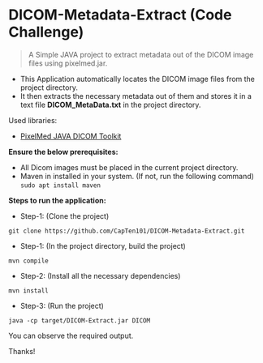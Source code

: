 # DICOM-Metadata-Extract (Code Challenge)
> A Simple JAVA project to extract metadata out of the DICOM image files using pixelmed.jar. 

* This Application automatically locates the DICOM image files from the project directory.
* It then extracts the necessary metadata out of them and stores it in a text file **DICOM_MetaData.txt** in the project directory.

Used libraries:
* [PixelMed JAVA DICOM Toolkit](http://www.pixelmed.com/dicomtoolkit.html)


**Ensure the below prerequisites:**
* All Dicom images must be placed in the current project directory.
* Maven in installed in your system.
(If not, run the following command)
`sudo apt install maven`


**Steps to run the application:**

* Step-1: (Clone the project)

`git clone https://github.com/CapTen101/DICOM-Metadata-Extract.git`

* Step-1: (In the project directory, build the project)

`mvn compile`

* Step-2: (Install all the necessary dependencies)

`mvn install`

* Step-3: (Run the project)

`java -cp target/DICOM-Extract.jar DICOM`

You can observe the required output.

Thanks!
